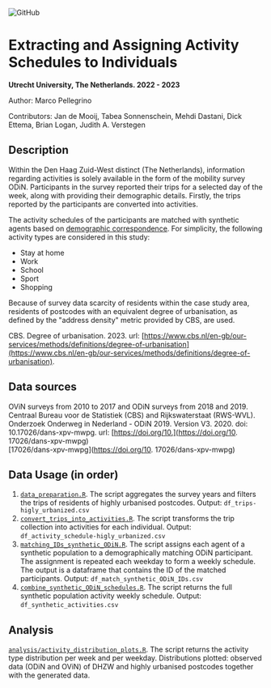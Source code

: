 ![GitHub](https://img.shields.io/badge/license-GPL--3.0-blue)

# Extracting and Assigning Activity Schedules to Individuals

**Utrecht University, The Netherlands. 2022 - 2023**

Author: Marco Pellegrino

Contributors: Jan de Mooij, Tabea Sonnenschein, Mehdi Dastani, Dick Ettema, Brian Logan, Judith A. Verstegen

## Description

Within the Den Haag Zuid-West distinct (The Netherlands), information regarding activities is solely available in the form of the mobility survey ODiN. Participants in the survey reported their trips for a selected day of the week, along with providing their demographic details. Firstly, the trips reported by the participants are converted into activities.

The activity schedules of the participants are matched with synthetic agents based on [demographic correspondence](matching_attributes.md). For simplicity, the following activity types are considered in this study:

*   Stay at home
*   Work
*   School
*   Sport
*   Shopping

Because of survey data scarcity of residents within the case study area, residents of postcodes with an equivalent degree of urbanisation, as defined by the "address density" metric provided by CBS, are used.

CBS. Degree of urbanisation. 2023. url: [https://www.cbs.nl/en-gb/our-services/methods/definitions/degree-of-urbanisation](https://www.cbs.nl/en-gb/our-services/methods/definitions/degree-of-urbanisation).

## Data sources

OViN surveys from 2010 to 2017 and ODiN surveys from 2018 and 2019. Centraal Bureau voor de Statistiek (CBS) and Rijkswaterstaat (RWS-WVL). Onderzoek Onderweg in Nederland - ODiN 2019. Version V3. 2020. doi: 10.17026/dans-xpv-mwpg. url: \[https://doi.org/10.](https://doi.org/10. 17026/dans-xpv-mwpg)  
\[17026/dans-xpv-mwpg\](https://doi.org/10. 17026/dans-xpv-mwpg)

## Data Usage (in order)

1.   [`data_preparation.R`](data_preparation.R). The script aggregates the survey years and filters the trips of residents of highly urbanised postcodes. Output: `df_trips-higly_urbanized.csv`
2.   [`convert_trips_into_activities.R`](convert_trips_into_activities.R). The script transforms the trip collection into activities for each individual. Output: `df_activity_schedule-higly_urbanized.csv`
3.   [`matching_IDs_synthetic_ODiN.R`](matching_IDs_synthetic_ODiN.R). The script assigns each agent of a synthetic population to a demographically matching ODiN participant. The assignment is repeated each weekday to form a weekly schedule. The output is a dataframe that contains the ID of the matched participants. Output: `df_match_synthetic_ODiN_IDs.csv`
4.   [`combine_synthetic_ODiN_schedules.R`](combine_synthetic_ODiN_schedules.R). The script returns the full synthetic population activity weekly schedule. Output: `df_synthetic_activities.csv`

## Analysis

[`analysis/activity_distribution_plots.R`](analysis/activity_distribution_plots.R). The script returns the activity type distribution per week and per weekday. Distributions plotted: observed data (ODiN and OViN) of DHZW and highly urbanised postcodes together with the generated data.